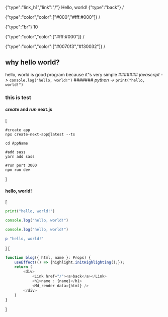{"type":"link_h1","link":"/"} Hello, world!
{"type":"back"} /

{"type":"color","color":["#000","#fff:#000"]} /

{"type":"br"} 10

{"type":"color","color":["#fff:#000"]} /

{"type":"color","color":["#0070f3","#f30032"]} /

## why hello world?
hello, world is good program because it"s very simple
####### *_javascript_ ->* `console.log("hello, world!")`
####### *_python_ ->* `print("hello, world!")`
### this is test
#### _create_ and _run_ next.js
[
```shell
#create app
npx create-next-app@latest --ts

cd AppName

#add sass
yarn add sass

#run port 3000
npm run dev
```
]
#### hello, world!
[
```python
print("hello, world!")
```
```typescript
console.log("hello, world!")
```
```javascript
console.log("hello, world!")
```
```ruby
p "hello, world!"
```
]
[
```typescript
function blog({ html, name }: Props) {
    useEffect(() => {highlight.initHighlighting();});
    return (
        <div>
            <Link href="/"><a>back</a></Link>
            <h1>name : {name}</h1>
            <Md_render data={html} />
        </div>
    )
}
```
]